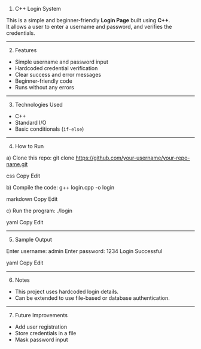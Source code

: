 1) C++ Login System

This is a simple and beginner-friendly **Login Page** built using **C++**.  
It allows a user to enter a username and password, and verifies the credentials.

---

2) Features

- Simple username and password input
- Hardcoded credential verification
- Clear success and error messages
- Beginner-friendly code
- Runs without any errors

---

3) Technologies Used

- C++
- Standard I/O
- Basic conditionals (`if-else`)

---

4) How to Run

a) Clone this repo:
git clone https://github.com/your-username/your-repo-name.git

css
Copy
Edit

b) Compile the code:
g++ login.cpp -o login

markdown
Copy
Edit

c) Run the program:
./login

yaml
Copy
Edit

---

5) Sample Output

Enter username: admin Enter password: 1234 Login Successful

yaml
Copy
Edit

---

6) Notes

- This project uses hardcoded login details.
- Can be extended to use file-based or database authentication.

---

7) Future Improvements

- Add user registration
- Store credentials in a file
- Mask password input
